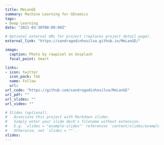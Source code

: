 ```yaml
---
title: MeLanGE
summary: Machine Learning for GEnomics
tags:
- Deep Learning
date: "2021-03-30T00:00:00Z"

# Optional external URL for project (replaces project detail page).
external_link: "https://sandragodinhosilva.github.io/MeLanGE/"

image:
  caption: Photo by rawpixel on Unsplash
  focal_point: Smart

links:
- icon: twitter
  icon_pack: fab
  name: Follow
  url: 
url_code: "https://github.com/sandragodinhosilva/MeLanGE"
url_pdf: ""
url_slides: ""
url_video: ""

# Slides (optional).
#   Associate this project with Markdown slides.
#   Simply enter your slide deck's filename without extension.
#   E.g. `slides = "example-slides"` references `content/slides/example-slides.md`.
#   Otherwise, set `slides = ""`.
slides: 
---
```

